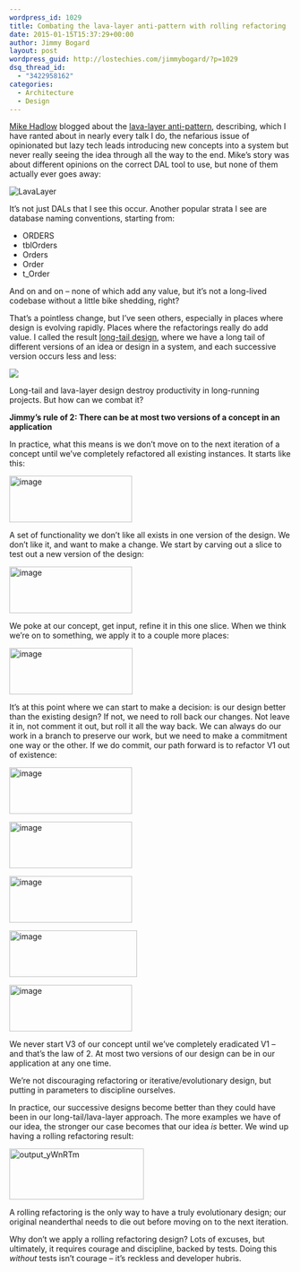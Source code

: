```yaml
---
wordpress_id: 1029
title: Combating the lava-layer anti-pattern with rolling refactoring
date: 2015-01-15T15:37:29+00:00
author: Jimmy Bogard
layout: post
wordpress_guid: http://lostechies.com/jimmybogard/?p=1029
dsq_thread_id:
  - "3422958162"
categories:
  - Architecture
  - Design
---
```

[Mike Hadlow](http://mikehadlow.blogspot.com/) blogged about the [lava-layer anti-pattern](http://mikehadlow.blogspot.com/2014/12/the-lava-layer-anti-pattern.html), describing, which I have ranted about in nearly every talk I do, the nefarious issue of opinionated but lazy tech leads introducing new concepts into a system but never really seeing the idea through all the way to the end. Mike’s story was about different opinions on the correct DAL tool to use, but none of them actually ever goes away:

![LavaLayer](http://lh5.ggpht.com/-qav7JW2HWqs/VI8XQU0gQwI/AAAAAAAATQU/QdWvJXP5N0o/LavaLayer%25255B5%25255D.png?imgmax=800)

It’s not just DALs that I see this occur. Another popular strata I see are database naming conventions, starting from:

  * ORDERS
  * tblOrders
  * Orders
  * Order
  * t_Order

And on and on – none of which add any value, but it’s not a long-lived codebase without a little bike shedding, right?

That’s a pointless change, but I’ve seen others, especially in places where design is evolving rapidly. Places where the refactorings really do add value. I called the result [long-tail design](http://lostechies.com/jimmybogard/2013/10/01/curbing-long-tail-design/), where we have a long tail of different versions of an idea or design in a system, and each successive version occurs less and less:

![](http://lostechies.com/content/jimmybogard/uploads/2013/10/image1.png)

Long-tail and lava-layer design destroy productivity in long-running projects. But how can we combat it?

**Jimmy’s rule of 2: There can be at most two versions of a concept in an application**

In practice, what this means is we don’t move on to the next iteration of a concept until we’ve completely refactored all existing instances. It starts like this:

[<img style="border-top: 0px;border-right: 0px;border-bottom: 0px;padding-top: 0px;padding-left: 0px;border-left: 0px;padding-right: 0px" border="0" alt="image" src="http://lostechies.com/content/jimmybogard/uploads/2015/01/image_thumb6.png" width="219" height="83" />](http://lostechies.com/content/jimmybogard/uploads/2015/01/image6.png)

A set of functionality we don’t like all exists in one version of the design. We don’t like it, and want to make a change. We start by carving out a slice to test out a new version of the design:

[<img style="border-top: 0px;border-right: 0px;border-bottom: 0px;padding-top: 0px;padding-left: 0px;border-left: 0px;padding-right: 0px" border="0" alt="image" src="http://lostechies.com/content/jimmybogard/uploads/2015/01/image_thumb7.png" width="219" height="83" />](http://lostechies.com/content/jimmybogard/uploads/2015/01/image7.png)

We poke at our concept, get input, refine it in this one slice. When we think we’re on to something, we apply it to a couple more places:

[<img style="border-top: 0px;border-right: 0px;border-bottom: 0px;padding-top: 0px;padding-left: 0px;border-left: 0px;padding-right: 0px" border="0" alt="image" src="http://lostechies.com/content/jimmybogard/uploads/2015/01/image_thumb8.png" width="220" height="83" />](http://lostechies.com/content/jimmybogard/uploads/2015/01/image8.png)

It’s at this point where we can start to make a decision: is our design better than the existing design? If not, we need to roll back our changes. Not leave it in, not comment it out, but roll it all the way back. We can always do our work in a branch to preserve our work, but we need to make a commitment one way or the other. If we do commit, our path forward is to refactor V1 out of existence:

[<img style="border-top: 0px;border-right: 0px;border-bottom: 0px;padding-top: 0px;padding-left: 0px;border-left: 0px;padding-right: 0px" border="0" alt="image" src="http://lostechies.com/content/jimmybogard/uploads/2015/01/image_thumb9.png" width="219" height="83" />](http://lostechies.com/content/jimmybogard/uploads/2015/01/image9.png)

[<img style="border-top: 0px;border-right: 0px;border-bottom: 0px;padding-top: 0px;padding-left: 0px;border-left: 0px;padding-right: 0px" border="0" alt="image" src="http://lostechies.com/content/jimmybogard/uploads/2015/01/image_thumb10.png" width="219" height="83" />](http://lostechies.com/content/jimmybogard/uploads/2015/01/image10.png)

[<img style="border-top: 0px;border-right: 0px;border-bottom: 0px;padding-top: 0px;padding-left: 0px;border-left: 0px;padding-right: 0px" border="0" alt="image" src="http://lostechies.com/content/jimmybogard/uploads/2015/01/image_thumb11.png" width="219" height="83" />](http://lostechies.com/content/jimmybogard/uploads/2015/01/image11.png)

[<img style="border-top: 0px;border-right: 0px;border-bottom: 0px;padding-top: 0px;padding-left: 0px;border-left: 0px;padding-right: 0px" border="0" alt="image" src="http://lostechies.com/content/jimmybogard/uploads/2015/01/image_thumb12.png" width="228" height="83" />](http://lostechies.com/content/jimmybogard/uploads/2015/01/image12.png)

[<img style="border-top: 0px;border-right: 0px;border-bottom: 0px;padding-top: 0px;padding-left: 0px;border-left: 0px;padding-right: 0px" border="0" alt="image" src="http://lostechies.com/content/jimmybogard/uploads/2015/01/image_thumb13.png" width="219" height="83" />](http://lostechies.com/content/jimmybogard/uploads/2015/01/image13.png)

We never start V3 of our concept until we’ve completely eradicated V1 – and that’s the law of 2. At most two versions of our design can be in our application at any one time.

We’re not discouraging refactoring or iterative/evolutionary design, but putting in parameters to discipline ourselves.

In practice, our successive designs become better than they could have been in our long-tail/lava-layer approach. The more examples we have of our idea, the stronger our case becomes that our idea _is_ better. We wind up having a rolling refactoring result:

[<img style="border-top: 0px;border-right: 0px;border-bottom: 0px;padding-top: 0px;padding-left: 0px;border-left: 0px;padding-right: 0px" border="0" alt="output_yWnRTm" src="http://lostechies.com/content/jimmybogard/uploads/2015/01/output_yWnRTm_thumb.gif" width="240" height="91" />](http://lostechies.com/content/jimmybogard/uploads/2015/01/output_yWnRTm.gif)

A rolling refactoring is the only way to have a truly evolutionary design; our original neanderthal needs to die out before moving on to the next iteration.

Why don’t we apply a rolling refactoring design? Lots of excuses, but ultimately, it requires courage and discipline, backed by tests. Doing this _without_ tests isn’t courage – it’s reckless and developer hubris.